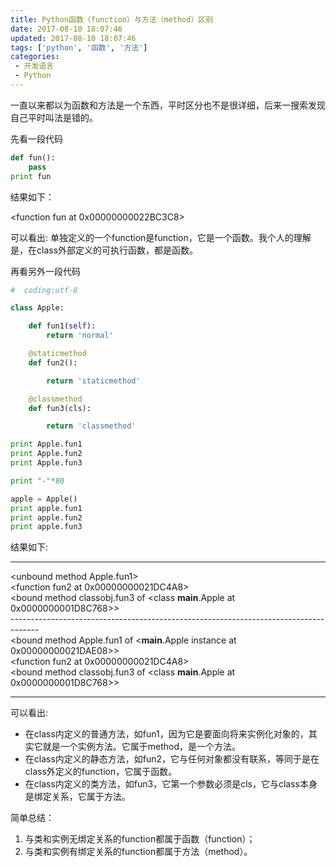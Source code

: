 ```yaml
---
title: Python函数（function）与方法（method）区别
date: 2017-08-10 18:07:46
updated: 2017-08-10 18:07:46
tags: ['python', '函数', '方法']
categories: 
 - 开发语言
 - Python
---
```


一直以来都以为函数和方法是一个东西，平时区分也不是很详细，后来一搜索发现自己平时叫法是错的。

先看一段代码

```python
def fun():
    pass
print fun
```

结果如下：

<function fun at 0x00000000022BC3C8>

可以看出:
单独定义的一个function是function，它是一个函数。我个人的理解是，在class外部定义的可执行函数，都是函数。

再看另外一段代码
```python
#  coding:utf-8

class Apple:

    def fun1(self):
        return 'normal'

    @staticmethod
    def fun2():

        return 'staticmethod'

    @classmethod
    def fun3(cls):

        return 'classmethod'

print Apple.fun1
print Apple.fun2
print Apple.fun3

print "-"*80

apple = Apple()
print apple.fun1
print apple.fun2
print apple.fun3
```

结果如下:

* * *
&lt;unbound method Apple.fun1>  
&lt;function fun2 at 0x00000000021DC4A8>  
&lt;bound method classobj.fun3 of &lt;class __main__.Apple at 0x0000000001D8C768>>  
\-------------------------------------------------------------------------------------  
&lt;bound method Apple.fun1 of &lt;__main__.Apple instance at 0x00000000021DAE08>>  
&lt;function fun2 at 0x00000000021DC4A8>  
&lt;bound method classobj.fun3 of &lt;class __main__.Apple at 0x0000000001D8C768>>  
* * *

可以看出:

* 在class内定义的普通方法，如fun1，因为它是要面向将来实例化对象的，其实它就是一个实例方法。它属于method，是一个方法。
* 在class内定义的静态方法，如fun2，它与任何对象都没有联系，等同于是在class外定义的function，它属于函数。
* 在class内定义的类方法，如fun3，它第一个参数必须是cls，它与class本身是绑定关系，它属于方法。

简单总结：

1. 与类和实例无绑定关系的function都属于函数（function）；
2. 与类和实例有绑定关系的function都属于方法（method）。

